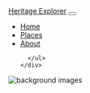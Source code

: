 <!DOCTYPE html>
<html lang="en">
<head>
    <meta charset="UTF-8">
    <meta name="viewport" content="width=device-width, initial-scale=1.0">
    <title>Document</title>
    <!-- Bootstrap CSS -->
    <link href="https://cdn.jsdelivr.net/npm/bootstrap@5.3.2/dist/css/bootstrap.min.css" rel="stylesheet">
    <!-- Custom CSS -->
    <link rel="stylesheet" href="styling.css">
</head>
<body>
<!--Bootstrap navbar-->
<nav class="navbar navbar-expand-lg navbar-dark bg-dark">
  <div class="container-fluid">
    <a class="navbar-brand" href="#">Heritage Explorer</a>
    <button class="navbar-toggler" type="button" data-bs-toggle="collapse" data-bs-target="#navbarNav" aria-controls="navbarNav" aria-expanded="false" aria-label="Toggle navigation">
      <span class="navbar-toggler-icon"></span>
    </button>
    <div class="collapse navbar-collapse" id="navbarNav">
      <ul class="navbar-nav ms-auto">
        <li class="nav-item">
          <a class="nav-link active" aria-current="page" href="#">Home</a>
        </li>
        <li class="nav-item">
          <a class="nav-link" href="images/images/places.html">Places</a>
        </li>
        <li class="nav-item">
          <a class="nav-link" href="images/images/about.html">About</a>
        </li>
        
      </ul>
    </div>
  </div>
</nav>
<!--Bootstrap navbar-->
<!--background-->
    <div class="background-image-container position-fixed top-0 start-0 w-100 h-100" style="z-index:-1;">
      <img src="https://images.pexels.com/photos/33899513/pexels-photo-33899513.jpeg" alt="background images" class="w-100 h-100 object-fit-cover" style="min-height:100vh; min-width:100vw;">
    </div>
<!--background-->
<!--hero section-->
<header class="hero-section text-center text-white d-flex align-center justify-content-center">
    <div class="container">
        <h1 class="display-4"> Discover Famous Historical Places </h1>
        <p class="lead">Explore the world's most landmarks and their rich histories </p>
    </div>
</header>
<!--hero section-->
<main>
<section class="d-flex flex-column flex-md-row align-items-center justify-content-center py-5">
  <div class="col-md-6 text-center text-md-start">
  <h1 class="display-5 fw-bold pastel-text">Step Into the Past</h1>
  <p class="lead pastel-text">From ancient wonders to hidden gems, our site brings history to life for every explorer.</p>
    <a href="images/images/places.html" class="btn btn-outline-light btn-lg mt-3">See the Places</a>
  </div>
  <div class="col-md-6 text-center">
    <div class="card card-curve mx-auto" style="max-width: 400px;">
      <img src="https://images.pexels.com/photos/2265876/pexels-photo-2265876.jpeg" class="card-img-top img-fluid" alt="Heritage">
      <div class="card-body">
        <h5 class="card-title">Heritage</h5>
      </div>
    </div>
  </div>
</section>
</main>

<!--bootstrap footer-->

<footer class="bg-dark text-white text-center py-4">
    <div class="container">
        <p class="mb-0">&copy; 2025 Heritage Explorer. All rights are reserved.</p>
</footer>


<!--bootstrap footer-->


    </body>
</html>
